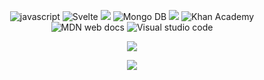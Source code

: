 

<p align="center">
<img src="https://img.shields.io/badge/JavaScript-F7DF1E?style=for-the-badge&logo=JavaScript&logoColor=white" alt="javascript"> <img src="https://img.shields.io/badge/Svelte-4A4A55?style=for-the-badge&logo=svelte&logoColor=FF3E00" alt="Svelte"> <img src="https://img.shields.io/badge/Tailwind_CSS-38B2AC?style=for-the-badge&logo=tailwind-css&logoColor=white" src="Tailwind"> <img src="https://img.shields.io/badge/MongoDB-4EA94B?style=for-the-badge&logo=mongodb&logoColor=white" alt="Mongo DB"> <img src="https://img.shields.io/badge/freecodecamp-27273D?style=for-the-badge&logo=freecodecamp&logoColor=white"> <img src="https://img.shields.io/badge/Khan%20Academy-14BF96?style=for-the-badge&logo=Khan%20Academy&logoColor=white" alt="Khan Academy"> <img src="https://img.shields.io/badge/MDN_Web_Docs-black?style=for-the-badge&logo=mdnwebdocs&logoColor=white" alt="MDN web docs"> <img src="https://img.shields.io/badge/Visual_Studio_Code-0078D4?style=for-the-badge&logo=visual%20studio%20code&logoColor=white" alt="Visual studio code">
</p>


<p align="center">
  <img src="https://user-images.githubusercontent.com/74038190/212284115-f47cd8ff-2ffb-4b04-b5bf-4d1c14c0247f.gif">
</p>

<p align="center">
  <img src="https://quotes-github-readme.vercel.app/api?type=horizontal&theme=dark)](https://github.com/piyushsuthar/github-readme-quotes">
</p>







